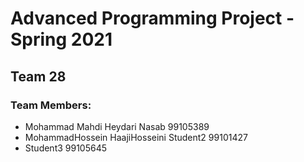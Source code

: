 # Advanced Programming Project - Spring 2021
## Team 28

### Team Members:
- Mohammad Mahdi Heydari Nasab 99105389
- MohammadHossein HaajiHosseini Student2 99101427
- Student3 99105645
